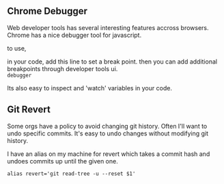 ## Chrome Debugger

Web developer tools has several interesting features accross browsers. Chrome has a nice debugger tool for javascript. 

to use, 

in your code, add this line to set a break point. then you can add additional breakpoints through developer tools ui.  
```debugger```

Its also easy to inspect and 'watch' variables in your code.


## Git Revert

Some orgs have a policy to avoid changing git history. Often I'll want to undo specific commits. It's easy to undo changes without modifying git history. 

I have an alias on my machine for revert which takes a commit hash and undoes commits up until the given one. 

```alias revert='git read-tree -u --reset $1'```
